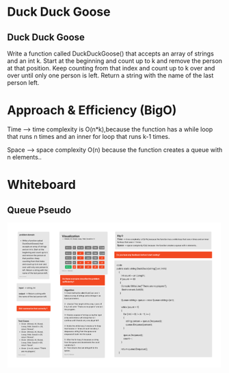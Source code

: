 
# Duck Duck Goose



## Duck Duck Goose

Write a function called DuckDuckGoose() that accepts an array of strings and an int k. Start at the beginning and count up to k and remove the person at that position. Keep counting from that index and count up to k over and over until only one person is left. Return a string with the name of the last person left.


# Approach & Efficiency (BigO)

Time --> time complexity is O(n*k),because the function has a while loop that runs n times and an inner for loop that runs k-1 times.

Space --> space complexity O(n) because  the function creates a queue with n elements..

# Whiteboard

## Queue Pseudo

<img src="./assets2/Insertk.jpg" style="width: 500px;">


